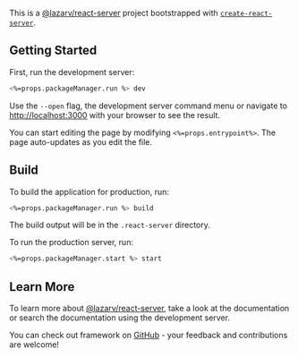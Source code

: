 This is a [@lazarv/react-server](https://react-server.dev) project bootstrapped with [`create-react-server`](https://react-server.dev/guide/quick-start).

## Getting Started

First, run the development server:

```sh
<%=props.packageManager.run %> dev
```

Use the `--open` flag, the development server command menu or navigate to [http://localhost:3000](http://localhost:3000) with your browser to see the result.

You can start editing the page by modifying `<%=props.entrypoint%>`. The page auto-updates as you edit the file.

## Build

To build the application for production, run:

```sh
<%=props.packageManager.run %> build
```

The build output will be in the `.react-server` directory.

To run the production server, run:

```sh
<%=props.packageManager.start %> start
```

## Learn More

To learn more about [@lazarv/react-server](https://react-server.dev), take a look at the documentation or search the documentation using the development server.

You can check out framework on [GitHub](https://github.com/lazarv/react-server) - your feedback and contributions are welcome!
